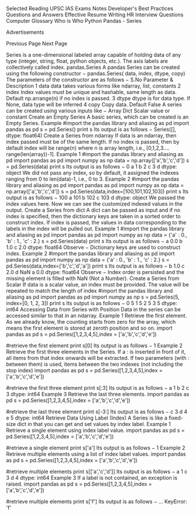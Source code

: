 
Selected Reading
UPSC IAS Exams Notes
Developer's Best Practices
Questions and Answers
Effective Resume Writing
HR Interview Questions
Computer Glossary
Who is Who
Python Pandas - Series

Advertisements


 Previous Page 
Next Page   


Series is a one-dimensional labeled array capable of holding data of any type (integer, string, float, python objects, etc.). The axis labels are collectively called index.
pandas.Series
A pandas Series can be created using the following constructor −
pandas.Series( data, index, dtype, copy)
The parameters of the constructor are as follows −
S.No
Parameter & Description
1
data
data takes various forms like ndarray, list, constants
2
index
Index values must be unique and hashable, same length as data. Default np.arrange(n) if no index is passed.
3
dtype
dtype is for data type. If None, data type will be inferred
4
copy
Copy data. Default False
A series can be created using various inputs like −
Array
Dict
Scalar value or constant
Create an Empty Series
A basic series, which can be created is an Empty Series.
Example
#import the pandas library and aliasing as pd
import pandas as pd
s = pd.Series()
print s
Its output is as follows −
Series([], dtype: float64)
Create a Series from ndarray
If data is an ndarray, then index passed must be of the same length. If no index is passed, then by default index will be range(n) where n is array length, i.e., [0,1,2,3…. range(len(array))-1].
Example 1
#import the pandas library and aliasing as pd
import pandas as pd
import numpy as np
data = np.array(['a','b','c','d'])
s = pd.Series(data)
print s
Its output is as follows −
0   a
1   b
2   c
3   d
dtype: object
We did not pass any index, so by default, it assigned the indexes ranging from 0 to len(data)-1, i.e., 0 to 3.
Example 2
#import the pandas library and aliasing as pd
import pandas as pd
import numpy as np
data = np.array(['a','b','c','d'])
s = pd.Series(data,index=[100,101,102,103])
print s
Its output is as follows −
100  a
101  b
102  c
103  d
dtype: object
We passed the index values here. Now we can see the customized indexed values in the output.
Create a Series from dict
A dict can be passed as input and if no index is specified, then the dictionary keys are taken in a sorted order to construct index. If index is passed, the values in data corresponding to the labels in the index will be pulled out.
Example 1
#import the pandas library and aliasing as pd
import pandas as pd
import numpy as np
data = {'a' : 0., 'b' : 1., 'c' : 2.}
s = pd.Series(data)
print s
Its output is as follows −
a 0.0
b 1.0
c 2.0
dtype: float64
Observe − Dictionary keys are used to construct index.
Example 2
#import the pandas library and aliasing as pd
import pandas as pd
import numpy as np
data = {'a' : 0., 'b' : 1., 'c' : 2.}
s = pd.Series(data,index=['b','c','d','a'])
print s
Its output is as follows −
b 1.0
c 2.0
d NaN
a 0.0
dtype: float64
Observe − Index order is persisted and the missing element is filled with NaN (Not a Number).
Create a Series from Scalar
If data is a scalar value, an index must be provided. The value will be repeated to match the length of index
#import the pandas library and aliasing as pd
import pandas as pd
import numpy as np
s = pd.Series(5, index=[0, 1, 2, 3])
print s
Its output is as follows −
0  5
1  5
2  5
3  5
dtype: int64
Accessing Data from Series with Position
Data in the series can be accessed similar to that in an ndarray.
Example 1
Retrieve the first element. As we already know, the counting starts from zero for the array, which means the first element is stored at zeroth position and so on.
import pandas as pd
s = pd.Series([1,2,3,4,5],index = ['a','b','c','d','e'])

#retrieve the first element
print s[0]
Its output is as follows −
1
Example 2
Retrieve the first three elements in the Series. If a : is inserted in front of it, all items from that index onwards will be extracted. If two parameters (with : between them) is used, items between the two indexes (not including the stop index)
import pandas as pd
s = pd.Series([1,2,3,4,5],index = ['a','b','c','d','e'])

#retrieve the first three element
print s[:3]
Its output is as follows −
a  1
b  2
c  3
dtype: int64
Example 3
Retrieve the last three elements.
import pandas as pd
s = pd.Series([1,2,3,4,5],index = ['a','b','c','d','e'])

#retrieve the last three element
print s[-3:]
Its output is as follows −
c  3
d  4
e  5
dtype: int64
Retrieve Data Using Label (Index)
A Series is like a fixed-size dict in that you can get and set values by index label.
Example 1
Retrieve a single element using index label value.
import pandas as pd
s = pd.Series([1,2,3,4,5],index = ['a','b','c','d','e'])

#retrieve a single element
print s['a']
Its output is as follows −
1
Example 2
Retrieve multiple elements using a list of index label values.
import pandas as pd
s = pd.Series([1,2,3,4,5],index = ['a','b','c','d','e'])

#retrieve multiple elements
print s[['a','c','d']]
Its output is as follows −
a  1
c  3
d  4
dtype: int64
Example 3
If a label is not contained, an exception is raised.
import pandas as pd
s = pd.Series([1,2,3,4,5],index = ['a','b','c','d','e'])

#retrieve multiple elements
print s['f']
Its output is as follows −
…
KeyError: 'f'

